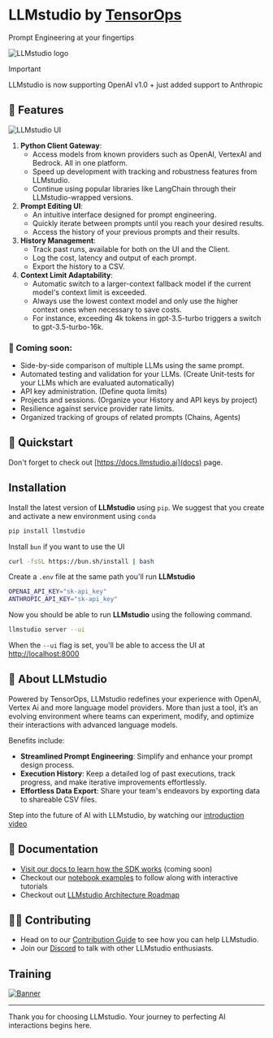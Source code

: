 # LLMstudio by [TensorOps](http://tensorops.ai "TensorOps")

Prompt Engineering at your fingertips

![LLMstudio logo](https://imgur.com/Xqsj6V2.gif)

> [!IMPORTANT]
> LLMstudio is now supporting OpenAI v1.0 + just added support to Anthropic

## 🌟 Features

![LLMstudio UI](https://imgur.com/wrwiIUs.png)

1.  **Python Client Gateway**:
    - Access models from known providers such as OpenAI, VertexAI and Bedrock. All in one platform.
    - Speed up development with tracking and robustness features from LLMstudio.
    - Continue using popular libraries like LangChain through their LLMstudio-wrapped versions.
2.  **Prompt Editing UI**:
    - An intuitive interface designed for prompt engineering.
    - Quickly iterate between prompts until you reach your desired results.
    - Access the history of your previous prompts and their results.
3.  **History Management**:
    - Track past runs, available for both on the UI and the Client.
    - Log the cost, latency and output of each prompt.
    - Export the history to a CSV.
4.  **Context Limit Adaptability**:
    - Automatic switch to a larger-context fallback model if the current model's context limit is exceeded.
    - Always use the lowest context model and only use the higher context ones when necessary to save costs.
    - For instance, exceeding 4k tokens in gpt-3.5-turbo triggers a switch to gpt-3.5-turbo-16k.

### 👀 Coming soon:

- Side-by-side comparison of multiple LLMs using the same prompt.
- Automated testing and validation for your LLMs. (Create Unit-tests for your LLMs which are evaluated automatically)
- API key administration. (Define quota limits)
- Projects and sessions. (Organize your History and API keys by project)
- Resilience against service provider rate limits.
- Organized tracking of groups of related prompts (Chains, Agents)

## 🚀 Quickstart

Don't forget to check out [https://docs.llmstudio.ai](docs) page.

## Installation

Install the latest version of **LLMstudio** using `pip`. We suggest that you create and activate a new environment using `conda`

```bash
pip install llmstudio
```

Install `bun` if you want to use the UI

```bash
curl -fsSL https://bun.sh/install | bash
```

Create a `.env` file at the same path you'll run **LLMstudio**

```bash
OPENAI_API_KEY="sk-api_key"
ANTHROPIC_API_KEY="sk-api_key"
```

Now you should be able to run **LLMstudio** using the following command.

```bash
llmstudio server --ui
```

When the `--ui` flag is set, you'll be able to access the UI at [http://localhost:8000](http://localhost:8000)

## 🤔 About LLMstudio

Powered by TensorOps, LLMstudio redefines your experience with OpenAI, Vertex Ai and more language model providers. More than just a tool, it’s an evolving environment where teams can experiment, modify, and optimize their interactions with advanced language models.

Benefits include:

- **Streamlined Prompt Engineering**: Simplify and enhance your prompt design process.
- **Execution History**: Keep a detailed log of past executions, track progress, and make iterative improvements effortlessly.
- **Effortless Data Export**: Share your team's endeavors by exporting data to shareable CSV files.

Step into the future of AI with LLMstudio, by watching our [introduction video](https://www.youtube.com/watch?v=I9h701fbD18)

## 📖 Documentation

- [Visit our docs to learn how the SDK works](https://docs.LLMstudio.ai) (coming soon)
- Checkout our [notebook examples](https://github.com/TensorOpsAI/LLMstudio/tree/main/examples) to follow along with interactive tutorials
- Checkout out [LLMstudio Architecture Roadmap](https://github.com/TensorOpsAI/LLMstudio/blob/main/docs/LLMstudio-architecture/LLMstudio-architecture-roadmap.md)

## 👨‍💻 Contributing

- Head on to our [Contribution Guide](https://github.com/TensorOpsAI/LLMstudio/tree/main/CONTRIBUTING.md) to see how you can help LLMstudio.
- Join our [Discord](https://discord.gg/4H4nufwPdg) to talk with other LLMstudio enthusiasts.

## Training

[![Banner](https://imgur.com/XTRFZ4m.png)](https://www.tensorops.ai/llm-studio-workshop)

---

Thank you for choosing LLMstudio. Your journey to perfecting AI interactions begins here.
